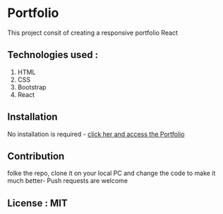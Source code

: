 # Portfolio

This project consit of creating a responsive portfolio React

## Technologies used :
 1. HTML
 2. CSS
 3. Bootstrap 
 3. React


## Installation
No installation is required - [click her and access the Portfolio](https://christiankapita.github.io/CSS-Bootstrap-Responsive_Portfolio/)

## Contribution
folke the repo, clone it on your local PC and change the code to make it much better- Push requests are welcome

## License : MIT